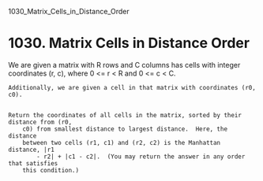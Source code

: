 1030_Matrix_Cells_in_Distance_Order
# 1030. Matrix Cells in Distance Order

We are given a matrix with R rows and C columns has cells with
        integer coordinates (r, c), where 0 <= r < R and 0
            <= c < C.

    Additionally, we are given a cell in that matrix with coordinates (r0, c0).
    

    Return the coordinates of all cells in the matrix, sorted by their distance from (r0,
        c0) from smallest distance to largest distance.  Here, the distance
        between two cells (r1, c1) and (r2, c2) is the Manhattan distance, |r1
            - r2| + |c1 - c2|.  (You may return the answer in any order that satisfies
        this condition.)